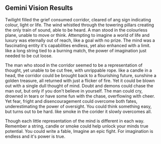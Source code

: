 ## Gemini Vision Results

Twilight filled the grief consumed corridor, cleared of ang sign indicating colour, light or life. The wind whistled through the towering pillars creating the only train of sound, able to be heard. A man stood in the colourless plane, unable to move or think. Attempting to imagine a world of life and luxury was eternally out of reach, like a goal with no prize. The mind was a fascinating entity it's capabilities endless, yet also enhanced with a limit. like a long string tied to a burning match, the power of imagination just needed to be cut loose.

The man who stood in the corridor seemed to be a representation of thought, yet unable to be cut free, with unrippable rope. like a candle in a head, the corridor could be brought back to a flourishing future, sunshine a golden treasure, all returned with just a flicker of fire. Yet it could be blown out with a single dull thought of mind. Doubt and demons could chase the man out, but only if you don't believe in yourself. The man could cry, drowned in tears or have some fun with the chase, overflowing with cheer. Yet fear, fright and disencouragement could overcome both fates, underestimating the power of oversight. You could think something easy, but turns out to be hard. like smoke in the corider it slowly overcomes all.

Though each little representation of the mind is different in each way. Remember a string, candle or smoke could help unlock your minds true potential. You could write a fable, Imagine an epic fight. For imagination is endless and it's power is true.